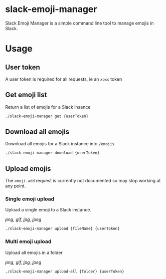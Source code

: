 # slack-emoji-manager

Slack Emoji Manager is a simple command line tool to manage emojis in Slack.

# Usage

## User token

A user token is required for all requests, ie an `xoxs` token

## Get emoji list

Return a list of emojis for a Slack insance
```bash
./slack-emoji-manager get {userToken}
```

## Download all emojis

Download all emojis for a Slack instance into `/emojis`
```bash
./slack-emoji-manager download {userToken}
```

## Upload emojis

The `emoji.add` request is currently not documented so may stop working at any point.

### Single emoji upload

Upload a single emoji to a Slack instance. 

_png, gif, jpg, jpeg_

```bash
./slack-emoji-manager upload {fileName} {userToken}
```

### Multi emoji upload

Upload all emojis in a folder

_png, gif, jpg, jpeg_

```bash
./slack-emoji-manager upload-all {folder} {userToken}
```

